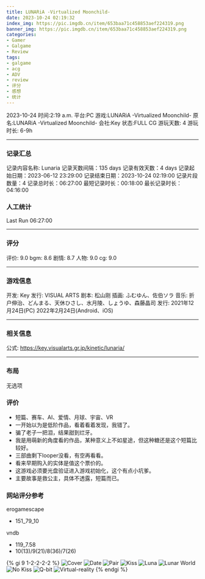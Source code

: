 ```yaml
---
title: LUNARiA -Virtualized Moonchild-
date: 2023-10-24 02:19:32
index_img: https://pic.imgdb.cn/item/653baa71c458853aef224319.png
banner_img: https://pic.imgdb.cn/item/653baa71c458853aef224319.png
categories:
- Gamer
- Galgame
- Review
tags:
- galgame
- acg
- ADV
- review
- 评分
- 感想
- 统计
---
```


2023-10-24
时间:2:19 a.m.
平台:PC
游戏:LUNARiA -Virtualized Moonchild-
原名:LUNARiA -Virtualized Moonchild-
会社:Key
状态:FULL CG
游玩天数: 4
游玩时长: 6-9h

---
### 记录汇总
记录内容名称: Lunaria
记录天数间隔：135 days
记录有效天数：4 days
记录起始日期：2023-06-12 23:29:00
记录结束日期：2023-10-24 02:19:00
记录片段数量：4
记录总时长：06:27:00
最短记录时长：00:18:00
最长记录时长：04:16:00

### 人工统计
Last Run    06:27:00

---
### 评分
评价: 9.0
bgm: 8.6
剧情: 8.7
人物: 9.0
cg: 9.0

---
### 游戏信息
开发: Key
发行: VISUAL ARTS
剧本: 松山刚
插画: ふむゆん、佐伯ソラ
音乐: 折户伸治、どんまる、天休ひさし、水月陵、しょうゆ、森藤晶司
发行: 
    2021年12月24日(PC)
    2022年2月24日(Android、iOS)

---
### 相关信息
公式: https://key.visualarts.gr.jp/kinetic/lunaria/

---
### 布局
无选项

### 评价
- 短篇、赛车、AI、爱情、月球、宇宙、VR
- 一开始以为是低阶作品，看着看着发现，我错了。
- 骗了老子一把泪，结果甜到烂牙。
- 我是用萌新的角度看的作品，某种意义上不如星途，但这种糖还是这个短篇比较好。
- 三部曲剩下looper没看，有空再看看。
- 看来早期购入的实体是值这个票价的。
- 这游戏必须要光盘验证进入游戏初始化，这个有点小坑爹。
- 主要故事是救公主，具体不透露，短篇而已。

### 网站评分参考
erogamescape
- 151_79_10

vndb
- 119_7.58
- 10(13)/9(21)/8(36)/7(26)

{% gi 9 1-2-2-2-2 %}
![Cover](https://pic.imgdb.cn/item/653baa70c458853aef223e10.pngs)
![Date](https://pic.imgdb.cn/item/653baa71c458853aef224319.png)
![Pair](https://pic.imgdb.cn/item/653baab2c458853aef234274.png)
![Kiss](https://pic.imgdb.cn/item/653baab4c458853aef23488f.png)
![Luna](https://pic.imgdb.cn/item/653baab5c458853aef234ee8.png)
![Lunar World](https://pic.imgdb.cn/item/653baab7c458853aef2352fd.png)
![No Kiss](https://pic.imgdb.cn/item/653baab8c458853aef23580f.png)
![Q-bit](https://pic.imgdb.cn/item/653baad8c458853aef23da84.png)
![Virtual-reality](https://pic.imgdb.cn/item/653baa73c458853aef224711.png)
{% endgi %}